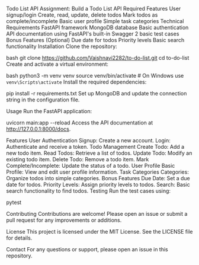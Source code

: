 Todo List API
Assignment: Build a Todo List API
Required Features
User signup/login
Create, read, update, delete todos
Mark todos as complete/incomplete
Basic user profile
Simple task categories
Technical Requirements
FastAPI framework
MongoDB database
Basic authentication
API documentation using FastAPI's built-in Swagger
2 basic test cases
Bonus Features (Optional)
Due date for todos
Priority levels
Basic search functionality
Installation
Clone the repository:

bash
git clone https://github.com/Vaishnavi2282/to-do-list.git
cd to-do-list
Create and activate a virtual environment:

bash
python3 -m venv venv
source venv/bin/activate  # On Windows use `venv\Scripts\activate`
Install the required dependencies:

pip install -r requirements.txt
Set up MongoDB and update the connection string in the configuration file.

Usage
Run the FastAPI application:

uvicorn main:app --reload
Access the API documentation at http://127.0.0.1:8000/docs.

Features
User Authentication
Signup: Create a new account.
Login: Authenticate and receive a token.
Todo Management
Create Todo: Add a new todo item.
Read Todos: Retrieve a list of todos.
Update Todo: Modify an existing todo item.
Delete Todo: Remove a todo item.
Mark Complete/Incomplete: Update the status of a todo.
User Profile
Basic Profile: View and edit user profile information.
Task Categories
Categories: Organize todos into simple categories.
Bonus Features
Due Date: Set a due date for todos.
Priority Levels: Assign priority levels to todos.
Search: Basic search functionality to find todos.
Testing
Run the test cases using:

pytest

Contributing
Contributions are welcome! Please open an issue or submit a pull request for any improvements or additions.

License
This project is licensed under the MIT License. See the LICENSE file for details.

Contact
For any questions or support, please open an issue in this repository.
